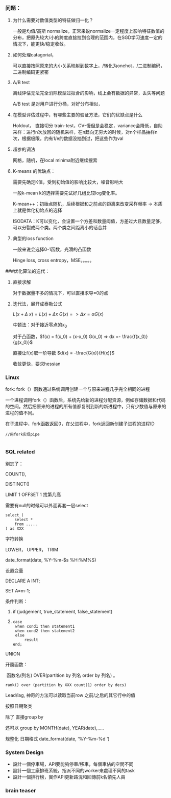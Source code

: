 

### 问题：

1. 为什么需要对数值类型的特征做归一化？

   一般是均值/高斯 normalize，正常来说normalize一定程度上影响特征数值的分布，把原先较大/小的跨度直接拉到合理的范围内，在SGD学习速度一定的情况下，能更快/稳定收敛。

2. 如何处理catagorial，

   可以直接按照原来的大小关系映射到数字上，/转化为onehot，/二进制编码，二进制编码更紧密

3. A/B test

   离线评估无法完全消除模型过拟合的影响，线上会有数据的异常，丢失等问题

   A/B test 是对用户进行分桶，对好分布相似，

4. 在模型评估过程中，有哪些主要的验证方法，它们的优缺点是什么

   Holdout， 直接切分 train-test，CV-慢但是会稳定，variance会降低，自助采样：进行n次放回的随机采样，在n趋向无穷大的时候，对n个样品抽样n次，根据极限，约有1/e的数据没抽到过，把这些作为val

5. 超参的调法

   网格，随机，在local minima附近继续搜索

6. K-means 的优缺点：

   需要先确定K值，受到初始值的影响比较大，噪音影响大

   一般k-mean k的选择需要先试好几组比较log变化率。

   K-mean++：初始点随机，后续根据和之前点的距离来改变采样频率 -> 本质上就是优化初始点的选择

   ISODATA：K可以变化，会设置一个方差和数量阈值，方差过大且数量足够，可以分裂成两个类。两个类之间距离小的话合并

7. 典型的loss function

   一般来说会选择0-1函数，光滑的凸函数

   Hinge loss, cross entropy，MSE。。。。。



###优化算法的迭代：

1. 直接求解

   对于数据量不多的情况下，可以直接求导=0的点

2. 迭代法，展开成泰勒公式

   $L(x+\Delta \ x) = L(x) + \Delta x \  G(x) => \Delta x = \alpha G(x)$

   牛顿法：对于接近零点的$x_0$

   对于凸函数，$f(x) = f(x_0) + (x-x_0) G(x_0) => dx =- \frac{f(x_0)}{g(x_0)}$

   直接让f(x)取一阶导数 $d(x) = -\frac{G(x)}{H(x)}$

   收敛更快，要求hessian





### Linux 

fork: fork（）函数通过系统调用创建一个与原来进程几乎完全相同的进程

一个进程调用fork（）函数后，系统先给新的进程分配资源，例如存储数据和代码的空间。然后把原来的进程的所有值都复制到新的新进程中，只有少数值与原来的进程的值不同。	

在子进程中，fork函数返回0，在父进程中，fork返回新创建子进程的进程ID

```
//用fork实现pipe


```





### SQL related

别忘了：

COUNT(), 

DISTINCT()

LIMIT 1 OFFSET 1 找第几高

需要有null的时候可以外面再套一层select

```
select (
	select *
	from .....
) as XXX
```



字符转换

LOWER， UPPER， TRIM

date_format(date, %Y-%m-$s %H:%M%S)

设置变量

DECLARE A INT;

SET A=m-1;



条件判断：

1. if (judgement, true_statement, false_statement)

2. ```
   case
   	when cond1 then statement1
   	when cond2 then statement2
   	else
   		result
   end;
   ```



UNION



开窗函数：

​	函数名(列名) OVER(partition by 列名 order by 列名) 。	

```
rank() over (partition by XXX count(1) order by decs)  
```

Lead/lag, 神奇的方法可以读取当前row 之前/之后的其它行中的值







按照日期聚类

除了 直接group by

还可以 group by MONTH(date), YEAR(date),…..

规整化 日期格式 date_format(date, ‘%Y-%m-%d ’)







### System Design

- 設計一個停車場，API要能夠停車/移車，每個車佔的空間不同
- 設計一個工廠排班系統，指派不同的worker來處理不同的task
- 設計一個排行榜，實作API更新路況和回傳前k名領先人員



### brain teaser









